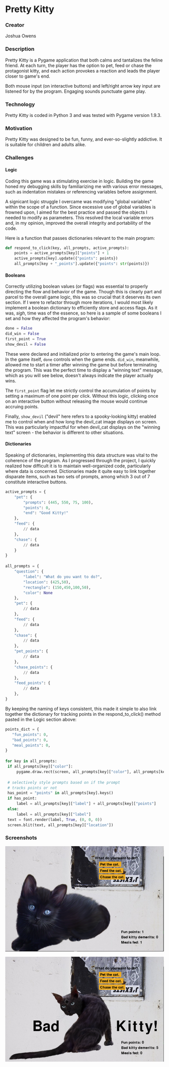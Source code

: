 # Pretty Kitty

### Creator
Joshua Owens

### Description
Pretty Kitty is a Pygame application that both calms and tantalizes the feline friend. At each turn, the player has the option to pet, feed or chase the protagonist kitty, and each action provokes a reaction and leads the player closer to game's end.

Both mouse input (on interactive buttons) and left/right arrow key input are listened for by the program. Engaging sounds punctuate game play.

### Technology
Pretty Kitty is coded in Python 3 and was tested with Pygame version 1.9.3.

### Motivation
Pretty Kitty was designed to be fun, funny, and ever-so-slightly addictive. It is suitable for children and adults alike.

### Challenges

#### Logic
Coding this game was a stimulating exercise in logic. Building the game honed my debugging skills by familiarizing me with various error messages, such as indentation mistakes or referencing variables before assignment.

A signicant logic struggle I overcame was modifying "global variables" within the scope of a function. Since excessive use of global variables is frowned upon, I aimed for the best practice and passed the objects I needed to modify as parameters. This resolved the local variable errors and, in my opinion, improved the overall integrity and portability of the code.

Here is a function that passes dictionaries relevant to the main program:

```python
def respond_to_click(key, all_prompts, active_prompts):
    points = active_prompts[key]["points"] + 1
    active_prompts[key].update({"points": points})
    all_prompts[key + "_points"].update({"points": str(points)})
```

#### Booleans
Correctly utilizing boolean values (or flags) was essential to properly directing the flow and behavior of the game. Though this is clearly part and parcel to the overall game logic, this was so crucial that it deserves its own section. If I were to refactor through more iterations, I would most likely implement a boolean dictionary to efficiently store and access flags. As it was, *sigh*, time was of the essence, so here is a sample of some booleans I set and how they affected the program's behavior:

```python
done = False
did_win = False
first_point = True
show_devil = False
```
These were declared and initialized prior to entering the game's main loop. In the game itself, `done` controls when the game ends. `did_win`, meanwhile, allowed me to start a timer after winning the game but before terminating the program. This was the perfect time to display a "winning text" message, which as you will see below, doesn't always indicate the player actually wins.

The `first_point` flag let me strictly control the accumulation of points by setting a maximum of one point per click. Without this logic, clicking once on an interactive button without releasing the mouse would continue accruing points.

Finally, `show_devil` ("devil" here refers to a spooky-looking kitty) enabled me to control when and how long the devil_cat image displays on screen. This was particularly impactful for when devil_cat displays on the "winning text" screen - the behavior is different to other situations.

#### Dictionaries
Speaking of dictionaries, implementing this data structure was vital to the coherence of the program. As I progressed through the project, I quickly realized how difficult it is to maintain well-organized code, particularly where data is concerned. Dictionaries made it quite easy to link together disparate items, such as two sets of prompts, among which 3 out of 7 constitute interactive buttons.
 
```python
active_prompts = {
    "pet": {
        "prompts": (445, 550, 75, 100),
        "points": 0,
        "end": "Good Kitty!"
    },
    "feed": {
        // data
    },
    "chase": {
        // data
    }
}

all_prompts = {
    "question": {
        "label": "What do you want to do?",
        "location": (425,50),
        "rectangle": (150,450,100,50),
        "color": None
    },
    "pet": {
        // data
    },
    "feed": {
        // data
    },
    "chase": {
        // data
    },
    "pet_points": {
        // data
    },
    "chase_points": {
        // data
    },
    "feed_points": {
        // data
    },
}
```

By keeping the naming of keys consistent, this made it simple to also link together the dictionary for tracking points in the respond_to_click() method pasted in the Logic section above:

 ```python
points_dict = {
    "fun_points": 0,
    "bad_points": 0,
    "meal_points": 0,
}

for key in all_prompts:
  if all_prompts[key]["color"]:
      pygame.draw.rect(screen, all_prompts[key]["color"], all_prompts[key]["rectangle"])

  # selectively style prompts based on if the prompt
  # tracks points or not
  has_point = "points" in all_prompts[key].keys()
  if has_point:
      label = all_prompts[key]["label"] + all_prompts[key]["points"]
  else:
      label = all_prompts[key]["label"]
  text = font.render(label, True, (0, 0, 0))
  screen.blit(text, all_prompts[key]["location"])
```
### Screenshots
![Cute Kitty](https://raw.githubusercontent.com/jko113/pretty_kitty/master/images/cute_kitty.png)

![Bad Kitty](https://raw.githubusercontent.com/jko113/pretty_kitty/master/images/bad_kitty.png)
